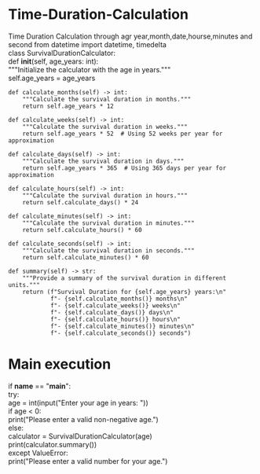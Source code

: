 # Time-Duration-Calculation
Time Duration Calculation through agr year,month,date,hourse,minutes and second
from datetime import datetime, timedelta  
class SurvivalDurationCalculator:  
    def __init__(self, age_years: int):  
        """Initialize the calculator with the age in years."""  
        self.age_years = age_years  

    def calculate_months(self) -> int:  
        """Calculate the survival duration in months."""  
        return self.age_years * 12  

    def calculate_weeks(self) -> int:  
        """Calculate the survival duration in weeks."""  
        return self.age_years * 52  # Using 52 weeks per year for approximation  

    def calculate_days(self) -> int:  
        """Calculate the survival duration in days."""  
        return self.age_years * 365  # Using 365 days per year for approximation  

    def calculate_hours(self) -> int:  
        """Calculate the survival duration in hours."""  
        return self.calculate_days() * 24  

    def calculate_minutes(self) -> int:  
        """Calculate the survival duration in minutes."""  
        return self.calculate_hours() * 60  

    def calculate_seconds(self) -> int:  
        """Calculate the survival duration in seconds."""  
        return self.calculate_minutes() * 60  

    def summary(self) -> str:  
        """Provide a summary of the survival duration in different units."""  
        return (f"Survival Duration for {self.age_years} years:\n"  
                f"- {self.calculate_months()} months\n"  
                f"- {self.calculate_weeks()} weeks\n"  
                f"- {self.calculate_days()} days\n"  
                f"- {self.calculate_hours()} hours\n"  
                f"- {self.calculate_minutes()} minutes\n"  
                f"- {self.calculate_seconds()} seconds")  


# Main execution  
if __name__ == "__main__":  
    try:  
        age = int(input("Enter your age in years: "))  
        if age < 0:  
            print("Please enter a valid non-negative age.")  
        else:  
            calculator = SurvivalDurationCalculator(age)  
            print(calculator.summary())  
    except ValueError:  
        print("Please enter a valid number for your age.")  
